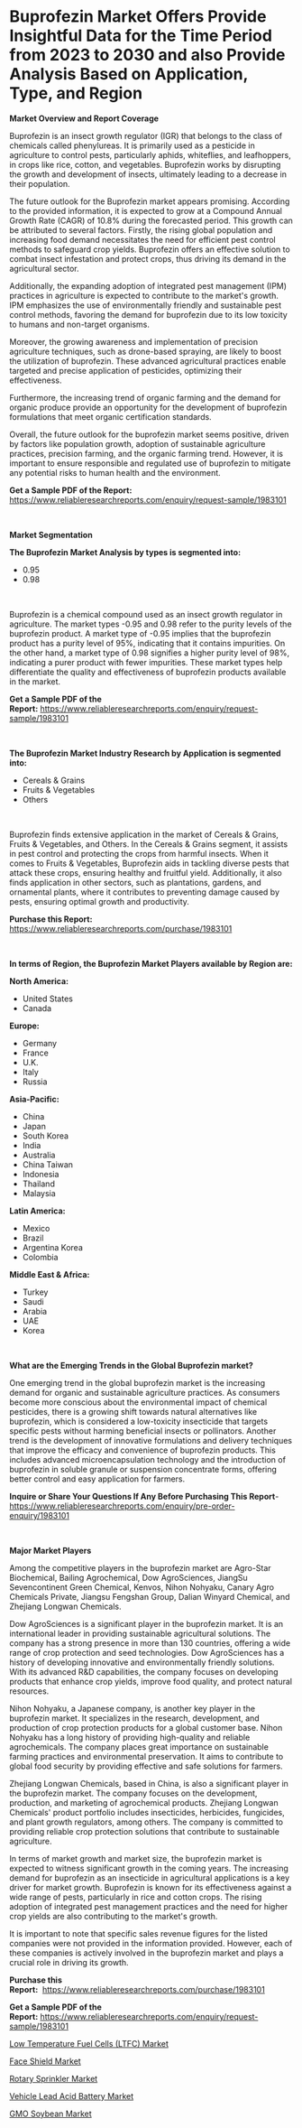 <p><h1>Buprofezin Market Offers Provide Insightful Data for the Time Period from 2023 to 2030 and also Provide Analysis Based on Application, Type, and Region</h1></p><p><strong>Market Overview and Report Coverage</strong></p>
<p><p>Buprofezin is an insect growth regulator (IGR) that belongs to the class of chemicals called phenylureas. It is primarily used as a pesticide in agriculture to control pests, particularly aphids, whiteflies, and leafhoppers, in crops like rice, cotton, and vegetables. Buprofezin works by disrupting the growth and development of insects, ultimately leading to a decrease in their population.</p><p>The future outlook for the Buprofezin market appears promising. According to the provided information, it is expected to grow at a Compound Annual Growth Rate (CAGR) of 10.8% during the forecasted period. This growth can be attributed to several factors. Firstly, the rising global population and increasing food demand necessitates the need for efficient pest control methods to safeguard crop yields. Buprofezin offers an effective solution to combat insect infestation and protect crops, thus driving its demand in the agricultural sector.</p><p>Additionally, the expanding adoption of integrated pest management (IPM) practices in agriculture is expected to contribute to the market's growth. IPM emphasizes the use of environmentally friendly and sustainable pest control methods, favoring the demand for buprofezin due to its low toxicity to humans and non-target organisms.</p><p>Moreover, the growing awareness and implementation of precision agriculture techniques, such as drone-based spraying, are likely to boost the utilization of buprofezin. These advanced agricultural practices enable targeted and precise application of pesticides, optimizing their effectiveness.</p><p>Furthermore, the increasing trend of organic farming and the demand for organic produce provide an opportunity for the development of buprofezin formulations that meet organic certification standards.</p><p>Overall, the future outlook for the buprofezin market seems positive, driven by factors like population growth, adoption of sustainable agriculture practices, precision farming, and the organic farming trend. However, it is important to ensure responsible and regulated use of buprofezin to mitigate any potential risks to human health and the environment.</p></p>
<p><strong>Get a Sample PDF of the Report:</strong> <a href="https://www.reliableresearchreports.com/enquiry/request-sample/1983101">https://www.reliableresearchreports.com/enquiry/request-sample/1983101</a></p>
<p>&nbsp;</p>
<p><strong>Market Segmentation</strong></p>
<p><strong>The Buprofezin Market Analysis by types is segmented into:</strong></p>
<p><ul><li>0.95</li><li>0.98</li></ul></p>
<p>&nbsp;</p>
<p><p>Buprofezin is a chemical compound used as an insect growth regulator in agriculture. The market types -0.95 and 0.98 refer to the purity levels of the buprofezin product. A market type of -0.95 implies that the buprofezin product has a purity level of 95%, indicating that it contains impurities. On the other hand, a market type of 0.98 signifies a higher purity level of 98%, indicating a purer product with fewer impurities. These market types help differentiate the quality and effectiveness of buprofezin products available in the market.</p></p>
<p><strong>Get a Sample PDF of the Report:</strong>&nbsp;<a href="https://www.reliableresearchreports.com/enquiry/request-sample/1983101">https://www.reliableresearchreports.com/enquiry/request-sample/1983101</a></p>
<p>&nbsp;</p>
<p><strong>The Buprofezin Market Industry Research by Application is segmented into:</strong></p>
<p><ul><li>Cereals & Grains</li><li>Fruits & Vegetables</li><li>Others</li></ul></p>
<p>&nbsp;</p>
<p><p>Buprofezin finds extensive application in the market of Cereals & Grains, Fruits & Vegetables, and Others. In the Cereals & Grains segment, it assists in pest control and protecting the crops from harmful insects. When it comes to Fruits & Vegetables, Buprofezin aids in tackling diverse pests that attack these crops, ensuring healthy and fruitful yield. Additionally, it also finds application in other sectors, such as plantations, gardens, and ornamental plants, where it contributes to preventing damage caused by pests, ensuring optimal growth and productivity.</p></p>
<p><strong>Purchase this Report:</strong>&nbsp; <a href="https://www.reliableresearchreports.com/purchase/1983101">https://www.reliableresearchreports.com/purchase/1983101</a></p>
<p>&nbsp;</p>
<p><strong>In terms of Region, the Buprofezin Market Players available by Region are:</strong></p>
<p>
    <p> <strong> North America: </strong>
        <ul>
            <li>United States</li>
            <li>Canada</li>
        </ul>
        </p> 
    <p> <strong> Europe: </strong>
        <ul>
            <li>Germany</li>
            <li>France</li>
            <li>U.K.</li>
            <li>Italy</li>
            <li>Russia</li>
        </ul>
        </p> 
    <p> <strong> Asia-Pacific: </strong>
        <ul>
            <li>China</li>
            <li>Japan</li>
            <li>South Korea</li>
            <li>India</li>
            <li>Australia</li>
            <li>China Taiwan</li>
            <li>Indonesia</li>
            <li>Thailand</li>
            <li>Malaysia</li>
        </ul>
        </p> 
    <p> <strong> Latin America: </strong>
        <ul>
            <li>Mexico</li>
            <li>Brazil</li>
            <li>Argentina Korea</li>
            <li>Colombia</li>
        </ul>
        </p> 
    <p> <strong> Middle East & Africa: </strong>
        <ul>
            <li>Turkey</li>
            <li>Saudi</li>
            <li>Arabia</li>
            <li>UAE</li>
            <li>Korea</li>
        </ul>
    </p>
    </p>
<p>&nbsp;</p>
<p><strong>What are the Emerging Trends in the Global Buprofezin market?</strong></p>
<p><p>One emerging trend in the global buprofezin market is the increasing demand for organic and sustainable agriculture practices. As consumers become more conscious about the environmental impact of chemical pesticides, there is a growing shift towards natural alternatives like buprofezin, which is considered a low-toxicity insecticide that targets specific pests without harming beneficial insects or pollinators. Another trend is the development of innovative formulations and delivery techniques that improve the efficacy and convenience of buprofezin products. This includes advanced microencapsulation technology and the introduction of buprofezin in soluble granule or suspension concentrate forms, offering better control and easy application for farmers.</p></p>
<p><strong>Inquire or Share Your Questions If Any Before Purchasing This Report</strong>- <a href="https://www.reliableresearchreports.com/enquiry/pre-order-enquiry/1983101">https://www.reliableresearchreports.com/enquiry/pre-order-enquiry/1983101</a></p>
<p>&nbsp;</p>
<p><strong>Major Market Players</strong></p>
<p><p>Among the competitive players in the buprofezin market are Agro-Star Biochemical, Bailing Agrochemical, Dow AgroSciences, JiangSu Sevencontinent Green Chemical, Kenvos, Nihon Nohyaku, Canary Agro Chemicals Private, Jiangsu Fengshan Group, Dalian Winyard Chemical, and Zhejiang Longwan Chemicals.</p><p>Dow AgroSciences is a significant player in the buprofezin market. It is an international leader in providing sustainable agricultural solutions. The company has a strong presence in more than 130 countries, offering a wide range of crop protection and seed technologies. Dow AgroSciences has a history of developing innovative and environmentally friendly solutions. With its advanced R&D capabilities, the company focuses on developing products that enhance crop yields, improve food quality, and protect natural resources.</p><p>Nihon Nohyaku, a Japanese company, is another key player in the buprofezin market. It specializes in the research, development, and production of crop protection products for a global customer base. Nihon Nohyaku has a long history of providing high-quality and reliable agrochemicals. The company places great importance on sustainable farming practices and environmental preservation. It aims to contribute to global food security by providing effective and safe solutions for farmers.</p><p>Zhejiang Longwan Chemicals, based in China, is also a significant player in the buprofezin market. The company focuses on the development, production, and marketing of agrochemical products. Zhejiang Longwan Chemicals' product portfolio includes insecticides, herbicides, fungicides, and plant growth regulators, among others. The company is committed to providing reliable crop protection solutions that contribute to sustainable agriculture.</p><p>In terms of market growth and market size, the buprofezin market is expected to witness significant growth in the coming years. The increasing demand for buprofezin as an insecticide in agricultural applications is a key driver for market growth. Buprofezin is known for its effectiveness against a wide range of pests, particularly in rice and cotton crops. The rising adoption of integrated pest management practices and the need for higher crop yields are also contributing to the market's growth.</p><p>It is important to note that specific sales revenue figures for the listed companies were not provided in the information provided. However, each of these companies is actively involved in the buprofezin market and plays a crucial role in driving its growth.</p></p>
<p><strong>Purchase this Report:</strong>&nbsp;&nbsp;<a href="https://www.reliableresearchreports.com/purchase/1983101">https://www.reliableresearchreports.com/purchase/1983101</a></p>
<p></p>
<p><strong>Get a Sample PDF of the Report:</strong>&nbsp;<a href="https://www.reliableresearchreports.com/enquiry/request-sample/1983101">https://www.reliableresearchreports.com/enquiry/request-sample/1983101</a></p>
<p><p><a href="https://www.linkedin.com/pulse/low-temperature-fuel-cells-ltfc-market-size-2023-2030-global-7saaf/">Low Temperature Fuel Cells (LTFC) Market</a></p><p><a href="https://medium.com/@terrellconn/face-shield-market-comprehensive-assessment-by-type-application-and-geography-5c8be1234f54">Face Shield Market</a></p><p><a href="https://github.com/tamvrosiya/Market-Research-Report-List-1/blob/main/rotary-sprinkler-market.md">Rotary Sprinkler Market</a></p><p><a href="https://www.linkedin.com/pulse/vehicle-lead-acid-battery-market-share-amp-new-trends-analysis-uyfcf/">Vehicle Lead Acid Battery Market</a></p><p><a href="https://github.com/dringals/Market-Research-Report-List-1/blob/main/gmo-soybean-market.md">GMO Soybean Market</a></p></p>